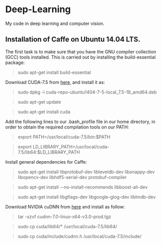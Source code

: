 # Deep-Learning
My code in deep learning and computer vision.

## Installation of Caffe on Ubuntu 14.04 LTS.
The first task is to make sure that you have the GNU compiler collection (GCC) tools installed. This is carried out by installing the build-essential package:
> sudo apt-get install build-essential

Download CUDA-7.5 from [here](https://developer.nvidia.com/cuda-downloads), and install it as:
> sudo dpkg -i cuda-repo-ubuntu1404-7-5-local_7.5-18_amd64.deb 

> sudo apt-get update

> sudo apt-get install cuda 

Add the following lines to our .bash_profile file in our home directory, in order to obtain the required compilation tools on our PATH:
> export PATH=/usr/local/cuda-7.5/bin:$PATH

> export LD_LIBRARY_PATH=/usr/local/cuda-7.5/lib64:$LD_LIBRARY_PATH

Install general dependencies for Caffe:
> sudo apt-get install libprotobuf-dev libleveldb-dev libsnappy-dev libopencv-dev libhdf5-serial-dev protobuf-compiler

> sudo apt-get install --no-install-recommends libboost-all-dev

> sudo apt-get install libgflags-dev libgoogle-glog-dev liblmdb-dev

Download NVIDIA cuDNN from [here](https://developer.nvidia.com/cudnn) and install as follow:
> tar -xzvf cudnn-7.0-linux-x64-v3.0-prod.tgz

> sudo cp cuda/lib64/* /usr/local/cuda-7.5/lib64/

> sudo cp cuda/include/cudnn.h /usr/local/cuda-7.5/include/
